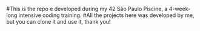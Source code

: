 #This is the repo e developed during my 42 São Paulo Piscine, a 4-week-long intensive coding training.
#All the projects here was developed by me, but you can clone it and use it, thank you!
